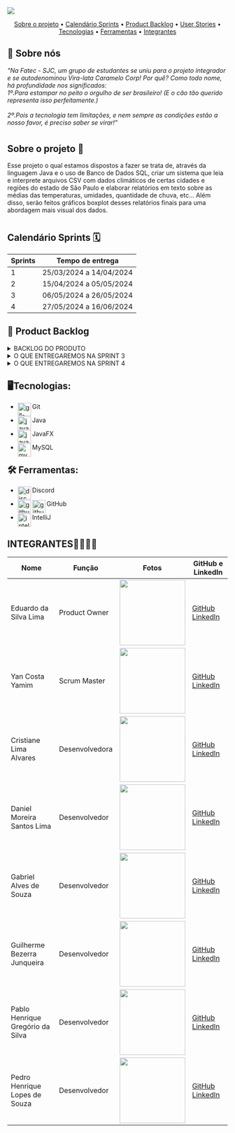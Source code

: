 <img src= "https://github.com/VCCorpTeam/Leitor-de-clima/assets/119015786/44e1f9c1-8c06-4124-8ac7-385e77cc95d6"/>

<p align="center">
   <a href="#sobre-o-projeto">Sobre o projeto</a> • 
   <a href="#calendario-sprints">Calendário Sprints</a> • 
   <a href="#product-backlog">Product Backlog</a> •
   <a href="#user-stories">User Stories</a> •
   <a href="#tecnologias">Tecnologias</a> •
   <a href="#ferramentas">Ferramentas</a> •
   <a href="#integrantes">Integrantes</a>
</p>

<span id="Sobre nós">

## :dart: Sobre nós 

<i>"Na Fatec - SJC, um grupo de estudantes se uniu para o projeto integrador e se autodenominou Vira-lata Caramelo Corp! Por quê? Como todo nome, há profundidade nos significados:
<br>1º.Para estampar no peito o orgulho de ser brasileiro! (E o cão tão querido representa isso perfeitamente.) </br>
<br>2º.Pois a tecnologia tem limitações, e nem sempre as condições estão a nosso favor, é preciso saber se virar!"</br></i>

# <h2>Sobre o projeto 💬</h2>
Esse projeto o qual estamos dispostos a fazer se trata de, através da linguagem Java e o uso de Banco de Dados SQL, criar um sistema que leia e interprete arquivos CSV com dados climáticos de certas cidades e regiões do estado de São Paulo e elaborar relatórios em texto sobre as médias das temperaturas, umidades, quantidade de chuva, etc... Além disso, serão feitos gráficos boxplot desses relatórios finais para uma abordagem mais visual dos dados.

# <h2>Calendário Sprints 🗓️</h2>

| Sprints | Tempo de entrega               |
|---------|-------------------------------|
| 1       | 25/03/2024 a 14/04/2024       |
| 2       | 15/04/2024 a 05/05/2024       |
| 3       | 06/05/2024 a 26/05/2024       |
| 4       | 27/05/2024 a 16/06/2024       |

<span id="backlog--entregas">
   
## :pushpin: Product Backlog

<details>
  <summary>BACKLOG DO PRODUTO</summary>

| Prioridade | Função                                             | Descrição                                                                                                          |
|------------|----------------------------------------------------|--------------------------------------------------------------------------------------------------------------------| 
| 1          | Leitura de Arquivos CSV  | Elaborar o diagrama de classes para representar a estrutura do sistema e as relações entre as entidades.            | 
| 2          | Criar Diagrama de Classes  | Desenvolver a lógica para carregar e validar arquivos CSV contendo dados climáticos. Identificar e armazenar os registros suspeitos para revisão manual.             | 
| 3        | Gerenciamento de Estações, Cidades e Unidades de Medida  | Desenvolver a funcionalidade para visualizar, adicionar, modificar e excluir informações sobre estações meteorológicas, cidades e unidades de medida.       | 
| 4          |  Modelar Banco de Dados | Desenvolver a interface de usuário visual para facilitar a interação do usuário com o sistema.                      | 
| 5          | Criar Interface de Usuário (UI) | Modelar o banco de dados para armazenar os dados climáticos de forma eficiente e organizada.                       | 
| 6          | Identificação de Cidades  | Extrair o nome da cidade a partir do nome do arquivo CSV. Associar cada arquivo à sua respectiva cidade.             | 
| 7          | Unificação dos Dados                              | Desenvolver a estrutura de dados para armazenar os dados unificados das cidades. Implementar a lógica para unificar os dados das estações meteorológicas.          |
| 8          | Implementar Banco de Dados MySQL                  | Configurar e implementar o banco de dados MySQL para armazenar os dados climáticos conforme o modelo definido.      | 
| 9          | Tratamento de Registros Suspeitos                 | Implementar uma interface para revisão e correção de registros suspeitos. Permitir a exclusão ou revisão dos registros suspeitos e sua adição à base de dados principal. | 
| 10          | Relatório de Médias por Cidade e Período          | Desenvolver a funcionalidade para gerar relatórios de médias das variáveis climáticas por cidade e período de tempo selecionados pelo usuário.                        |  
| 11          | Preparação para Plotagem de Gráficos Boxplot      | Implementar a lógica para calcular os elementos necessários para plotagem de gráficos boxplot com base nos dados de uma estação em uma determinada data.               | 
| 12         | Ajustes e Melhorias                               | Realizar ajustes finais e melhorias de usabilidade com base no feedback do usuário.                                 |
| 13         | Documentação                                      | Preparar a documentação do sistema, incluindo manuais de usuário e desenvolvedor.                                   |

</details>

<span id="user-stories">

<details>
  <summary>O QUE ENTREGAREMOS NA SPRINT 3</summary>

1. Relatório Situacional

Problema:
A necessidade de um relatório que apresente os valores médios das últimas medidas para cada cidade, facilitando o monitoramento e a comparação das condições climáticas em diferentes localidades.

Requisito:
Relatório que apresente os valores médios das últimas medidas para cada cidade, ajudando na visualização e comparação das condições climáticas.

Descrição no formato:
Como pesquisador, desejo um relatório de situação que apresente os valores médios das últimas medidas para cada cidade, para que eu possa monitorar e comparar facilmente as condições climáticas em diferentes localidades.

Checklist para concluir a demanda:

O relatório deve apresentar os valores médios das últimas medidas para cada cidade.
A interface do usuário deve permitir a seleção fácil de cidades para visualização do relatório.
O relatório deve ser atualizado regularmente com as últimas medidas disponíveis



2 - relatorio boxplot
    Titulo: Relatório de elementos bloxplot

• Problema: A falta de um relatório que calcule os elementos para plotar um gráfico boxplot impede uma análise estatística detalhada das variáveis climáticas de uma estação em uma determinada data. Isso limita a compreensão das distribuições e variações dos dados climáticos, essenciais para estudos aprofundados e decisões baseadas em dados.

• Requisito: Relatório que calcule os elementos para se plotar um gráfico boxplot com base nos dados de uma estação em uma determinada data.

• Descrição no formato: Como pesquisador, desejo um relatório que calcule os elementos necessários para plotar um gráfico boxplot com base nos dados de uma estação em uma determinada data. Isso permitirá uma análise estatística detalhada das distribuições e variações das variáveis climáticas, facilitando a compreensão dos dados e a tomada de decisões informadas.

• Checklist para concluir demanda
  - Os relatórios permitem a seleção de uma estação específica e uma data específica para análise.
  - Os relatórios calculam e apresentam os elementos necessários para plotar um gráfico boxplot (mínimo, primeiro quartil, mediana, terceiro quartil e máximo).
  - A interface do usuário permite a seleção fácil de estações e datas para visualização dos relatórios de boxplot.

3 - tela de definiçao de parametros E 4 - tela de dados suspeitos:

• Problema: Atualmente, os dados sobre o clima em uma mesma cidade são armazenados em diversos arquivos, um para cada estação de monitoramento. Esses arquivos podem ter formatos diferentes e conter valores incorretos devido a enganos humanos ou problemas na coleta automática, por tanto é preciso uma maneira de lidar com registros suspeitos.

• Requisito: "Tratamento de registros suspeitos, que permita exclusão ou revisão. Deve ser possível 
alterar os valores e passá-los à base de dados principal ou excluí-los. [...] . Registros suspeitos (exemplo: registro com temperatura acima de 60 graus Celsius ou inferior a -20  graus Celsius) devem ser armazenados a parte para revisão manual."


• Descrição no formato: Como pesquisador, quero ter a capacidade de corrigir ou excluir informações suspeitas nos registros de dados climáticos. Isso garantirá que tenhamos informações precisas sobre o clima em nossa região de estudo, facilitando nossa análise e tomada de decisões.

• Checklist para concluir demanda
   - Os registros suspeitos são facilmente identificados e acessíveis para o pesquisador.
   - O sistema permite que o pesquisador revise e corrija os registros suspeitos conforme necessário.
   - As alterações feitas nos registros suspeitos são devidamente salvas, assegurando a precisão dos dados.
----

• Problema: Atualmente, os dados sobre o clima em uma mesma cidade são armazenados em diversos arquivos, um para cada estação de monitoramento. Esses arquivos podem ter formatos diferentes e conter valores incorretos devido a enganos humanos ou problemas na coleta automática, por tanto é preciso uma maneira de lidar com registros suspeitos.

• Requisito: "Tratamento de registros suspeitos, que permita exclusão ou revisão. Deve ser possível 
alterar os valores e passá-los à base de dados principal ou excluí-los. [...] . Registros suspeitos (exemplo: registro com temperatura acima de 60 graus Celsius ou inferior a -20  graus Celsius) devem ser armazenados a parte para revisão manual."

• Descrição no formato: Como pesquisador, quero ter a capacidade de corrigir ou excluir informações suspeitas nos registros de dados climáticos. Isso garantirá que tenhamos informações precisas sobre o clima em nossa região de estudo, facilitando nossa análise e tomada de decisões.

• Checklist para concluir demanda
   - Os registros suspeitos são facilmente identificados e acessíveis para o pesquisador.
   - O sistema permite que o pesquisador revise e corrija os registros suspeitos conforme necessário.
   - As alterações feitas nos registros suspeitos são devidamente salvas, assegurando a precisão dos dados.

5 - exportaçao csv no situacional e boxplot
Problema:
A falta de uma funcionalidade que permita a exportação de relatórios em formato CSV dificulta a análise e o compartilhamento dos dados climáticos para estudos e apresentações mais aprofundadas.

Requisito:
Funcionalidade que permita a exportação de relatórios em formato CSV, facilitando a análise e o compartilhamento dos dados climáticos.

Descrição no formato:
Como pesquisador, desejo uma funcionalidade que permita a exportação dos relatórios em formato CSV, para que eu possa analisar e compartilhar os dados climáticos de forma mais eficiente e detalhada.

Checklist para concluir a demanda:

A interface do usuário deve permitir a exportação de relatórios em formato CSV.
Os relatórios exportados em CSV devem conter todos os dados apresentados no relatório original.
A funcionalidade de exportação deve ser fácil de usar e acessível a partir da visualização dos relatórios.


</details>


<details>
  <summary>O QUE ENTREGAREMOS NA SPRINT 4</summary>

1 - Relatório de Valor Médio das Variáveis Climáticas por Cidade
Problema:
A ausência de um relatório detalhado de valor médio das variáveis climáticas por cidade, com periodicidade horária, dificulta a análise precisa das condições climáticas ao longo do tempo.

Requisito:
Relatório de valor médio das variáveis climáticas por cidade, que permita escolher uma cidade e um período de tempo específico, apresentando dados com periodicidade horária (um registro a cada hora).

Descrição no formato:
Como pesquisador, desejo um relatório de valor médio das variáveis climáticas por cidade, que permita a escolha de uma cidade e de um período de tempo específico, com dados apresentados a cada hora. Isso permitirá uma análise detalhada e precisa das condições climáticas ao longo do tempo, facilitando estudos e tomadas de decisão.

Checklist para concluir a demanda:

O relatório deve permitir a escolha de uma cidade específica.
O relatório deve permitir a seleção de um período de tempo específico.
O relatório deve apresentar dados climáticos médios com periodicidade horária (um registro a cada hora).
A interface do usuário deve ser intuitiva e permitir a seleção fácil de cidades e períodos de tempo.

2 - Manual do Usuário
Problema:
A ausência de um manual do usuário detalhado dificulta a compreensão e utilização das funcionalidades do sistema pelos usuários finais.

Requisito:
Manual do usuário que descreva detalhadamente todas as funcionalidades do sistema, incluindo instruções de uso e exemplos práticos.

Descrição no formato:
Como usuário, desejo um manual detalhado que explique todas as funcionalidades do sistema, para que eu possa utilizar o sistema de forma eficiente e aproveitar ao máximo suas capacidades.

Checklist para concluir a demanda:

O manual deve cobrir todas as funcionalidades do sistema.
O manual deve incluir instruções claras e exemplos práticos.
O manual deve ser fácil de acessar e navegar.


3 - Diagrama Entidade-Relacionamento
Problema:
A falta de um diagrama entidade-relacionamento claro dificulta a compreensão da estrutura e das relações do banco de dados.

Requisito:
Diagrama entidade-relacionamento que represente claramente a estrutura e as relações do banco de dados.

Descrição no formato:
Como desenvolvedor, desejo um diagrama entidade-relacionamento que represente claramente a estrutura e as relações do banco de dados, para que eu possa entender melhor a arquitetura do sistema e realizar manutenções e expansões de forma eficiente.

Checklist para concluir a demanda:

O diagrama deve representar todas as entidades e suas relações.
O diagrama deve ser claro e fácil de entender.
O diagrama deve estar atualizado com a versão atual do banco de dados.
Instruções de Instalação
Problema:
A ausência de instruções de instalação claras dificulta a configuração e implementação do sistema por novos usuários e administradores.

Requisito:
Instruções de instalação que detalhem passo a passo o processo de configuração e implementação do sistema.

Descrição no formato:
Como administrador, desejo instruções de instalação claras e detalhadas, para que eu possa configurar e implementar o sistema sem dificuldades.

Checklist para concluir a demanda:

As instruções devem cobrir todos os passos necessários para a instalação do sistema.
As instruções devem incluir pré-requisitos e possíveis soluções para problemas comuns.
As instruções devem ser fáceis de seguir e entender.




</details>


## 🖥️Tecnologias:
 * <p>
   <img align="left" title="git-logo" height="30px" src="https://skillicons.dev/icons?i=git"/>
   Git
 </p>
 
* <p>
   <img align="left" title="java-logo" height="30px" src="https://skillicons.dev/icons?i=java"/>
   Java
 </p>

* <p>
   <img align="left" title="javafx-logo" height="30px" src="https://github.com/nininhosam/nininhosam/assets/76211125/5b22e9b0-5474-4366-8742-2b6545952951"/>
   JavaFX
 </p>
 
* <p>
   <img align="left" title="mysql-logo" height="30px" src="https://skillicons.dev/icons?i=mysql"/>
   MySQL
 </p>




## 🛠️ Ferramentas:
* <p>
   <img align="left" title="discord-logo" height="30px" src="https://skillicons.dev/icons?i=discord"/>
   Discord
 </p>
 
* <p>
   <img align="left" title="github-dark" height="30px" src="https://user-images.githubusercontent.com/76211125/227561942-1503fb74-eb8e-41d1-936e-bf22bc2d70eb.png#gh-dark-mode-only"/>
   <img align="left" title="github-light" height="30px" src="https://user-images.githubusercontent.com/76211125/227561896-a90cea71-7431-4908-ac8d-71fc02603eeb.png#gh-light-mode-only"/>
   GitHub
 </p>
 
* <p>
   <img align="left" title="intellij-logo" height="30px" src="https://skillicons.dev/icons?i=idea"/>
   IntelliJ
 </p>


# <h2>INTEGRANTES👨‍💻👩‍💻</h2>
| Nome                                    | Função          | Fotos                                                                                                     | GitHub e LinkedIn                                        |
|-----------------------------------------|-----------------|-----------------------------------------------------------------------------------------------------------|----------------------------------------------------------|
| Eduardo da Silva Lima | Product Owner   | <img src="https://github.com/YanYamim/VCCorp/assets/119015786/24de5e7d-c40f-4d88-a9b6-48ee56f76ec8" width="150px"/> | [GitHub](https://github.com/PortifoliodoEdu) [Linkedln](https://www.linkedin.com/in/edu-datamarketing) |
| Yan Costa Yamim | Scrum Master    | <img src="https://github.com/YanYamim/VCCorp/assets/119015786/f3a0006b-3a5b-45ef-9108-aaf8c2634d98" width="150px"/> | [GitHub](https://github.com/yancostayamim) [Linkedln](https://www.linkedin.com/in/yan-yamim-185220278/) |
| Cristiane Lima Alvares  | Desenvolvedora  | <img src="https://github.com/YanYamim/VCCorp/assets/119015786/c2d64b75-d1f6-4abf-bdfc-ec996563ba5f" width="150px"/> | [GitHub](https://github.com/hstcris) [Linkedln](https://www.linkedin.com/in/cristiane-alvares/) |
| Daniel Moreira Santos Lima  | Desenvolvedor  | <img src="https://github.com/YanYamim/VCCorp/assets/119015786/da3b8d2b-ec18-405c-b2be-7bedff43a27c" width="150px"/> | [GitHub](https://github.com/DanielLimaCpy) [Linkedln](https://www.linkedin.com/in/daniel-lima-637648179?utm_source=share&utm_campaign=share_via&utm_content=profile&utm_medium=android_app) |
| Gabriel Alves de Souza   | Desenvolvedor   | <img src="https://github.com/YanYamim/VCCorp/assets/119015786/e5cc312c-c170-4d27-906d-d49e4b985e6d" width="150px"/> |[GitHub](https://github.com/gabriel15asouza) [Linkedln](https://www.linkedin.com/in/gabriel-alves-de-souza-5b7747267/) |
| Guilherme Bezerra Junqueira | Desenvolvedor | <img src="https://github.com/YanYamim/VCCorp/assets/119015786/2bd4f098-fbf3-46c9-bcf1-696c1e396c44" width="150px"/> | [GitHub](https://github.com/GuilhermebJunqueira) [Linkedln](https://www.linkedin.com/in/guilherme-bezerra-a01035170/) |
| Pablo Henrique Gregório da Silva| Desenvolvedor | <img src="https://github.com/YanYamim/VCCorp/assets/119015786/f32214ff-67c2-4fd8-98bd-47d2fd9ca690" width="150px"/> | [GitHub](https://github.com/pablohgs05) [Linkedln](https://www.linkedin.com/in/pablo-henrique05/) |
| Pedro Henrique Lopes de Souza | Desenvolvedor   | <img src="https://github.com/YanYamim/VCCorp/assets/119015786/ad8a9b5a-c699-4dfd-b2ca-2eee1476d103" width="150px"/> | [GitHub](https://github.com/pelopinho) [Linkedln](https://www.linkedin.com/in/pelopes7/)|
